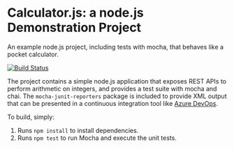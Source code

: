 Calculator.js: a node.js Demonstration Project
==============================================
An example node.js project, including tests with mocha, that behaves like
a pocket calculator.

[![Build Status](https://waglnet.visualstudio.com/broodwar22/_apis/build/status/jihyepark910.calculator?branchName=master)](https://waglnet.visualstudio.com/broodwar22/_build/latest?definitionId=196&branchName=master)

The project contains a simple node.js application that exposes REST APIs
to perform arithmetic on integers, and provides a test suite with mocha
and chai.  The `mocha-junit-reporters` package is included to provide XML
output that can be presented in a continuous integration tool like
[Azure DevOps](https://azure.com/devops).

To build, simply:

1. Runs `npm install` to install dependencies.
2. Runs `npm test` to run Mocha and execute the unit tests.

